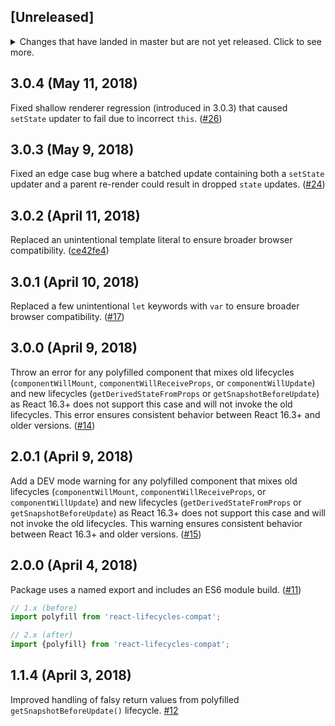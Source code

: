 ## [Unreleased]

<details>
  <summary>
    Changes that have landed in master but are not yet released.
    Click to see more.
  </summary>
</details>

## 3.0.4 (May 11, 2018)

Fixed shallow renderer regression (introduced in 3.0.3) that caused `setState` updater to fail due to incorrect `this`. ([#26](https://github.com/reactjs/react-lifecycles-compat/pull/26))

## 3.0.3 (May 9, 2018)

Fixed an edge case bug where a batched update containing both a `setState` updater and a parent re-render could result in dropped `state` updates. ([#24](https://github.com/reactjs/react-lifecycles-compat/pull/24))

## 3.0.2 (April 11, 2018)

Replaced an unintentional template literal to ensure broader browser compatibility. ([ce42fe4](https://github.com/reactjs/react-lifecycles-compat/commit/DELETED_LONG_HEX_STRING))

## 3.0.1 (April 10, 2018)

Replaced a few unintentional `let` keywords with `var` to ensure broader browser compatibility. ([#17](https://github.com/reactjs/react-lifecycles-compat/pull/17))

## 3.0.0 (April 9, 2018)

Throw an error for any polyfilled component that mixes old lifecycles (`componentWillMount`, `componentWillReceiveProps`, or `componentWillUpdate`) and new lifecycles (`getDerivedStateFromProps` or `getSnapshotBeforeUpdate`) as React 16.3+ does not support this case and will not invoke the old lifecycles. This error ensures consistent behavior between React 16.3+ and older versions. ([#14](https://github.com/reactjs/react-lifecycles-compat/pull/14))

## 2.0.1 (April 9, 2018)

Add a DEV mode warning for any polyfilled component that mixes old lifecycles (`componentWillMount`, `componentWillReceiveProps`, or `componentWillUpdate`) and new lifecycles (`getDerivedStateFromProps` or `getSnapshotBeforeUpdate`) as React 16.3+ does not support this case and will not invoke the old lifecycles. This warning ensures consistent behavior between React 16.3+ and older versions. ([#15](https://github.com/reactjs/react-lifecycles-compat/pull/15))

## 2.0.0 (April 4, 2018)

Package uses a named export and includes an ES6 module build. ([#11](https://github.com/reactjs/react-lifecycles-compat/pull/11))

```js
// 1.x (before)
import polyfill from 'react-lifecycles-compat';

// 2.x (after)
import {polyfill} from 'react-lifecycles-compat';
```

## 1.1.4 (April 3, 2018)

Improved handling of falsy return values from polyfilled `getSnapshotBeforeUpdate()` lifecycle. [#12](https://github.com/reactjs/react-lifecycles-compat/pull/12)
